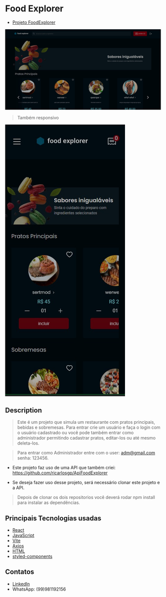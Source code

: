 <h1>Food Explorer</h1>

* [Projeto FoodExplorer](https://food-explorer-rocket.netlify.app/)

![preview](./src/assets/previews//previewDesktop.jpeg)

> Também responsivo

![preview](./src/assets/previews/previewMobile.jpeg)


<h2>Description</h2>

> Este é um projeto que simula um restaurante com pratos principais, bebidas e sobremesas. Para entrar crie um usuário e faça o login com o usuário cadastrado ou você pode também entrar como administrador permitindo cadastrar pratos, editar-los ou até mesmo deleta-los. 

> Para entrar como Administrador entre com o user: adm@gmail.com senha: 123456.


* Este projeto faz uso de uma API que também criei:
https://github.com/ricarlosgp/ApiFoodExplorer

* Se deseja fazer uso desse projeto, será necessário clonar este projeto e a API.

> Depois de clonar os dois repositorios você deverá rodar npm install para instalar as dependências. 

<h2>Principais Tecnologias usadas</h2>

* [React](https://react.dev/)
* [JavaScript](https://developer.mozilla.org/pt-BR/docs/Web/JavaScript)
* [Vite](https://vitejs.dev/)
* [Axios](https://axios-http.com/)
* [HTML ](https://developer.mozilla.org/pt-BR/docs/Web/HTML)
* [styled-components](https://styled-components.com/)

<h2>Contatos</h2>

* [LinkedIn](https://www.linkedin.com/feed/?trk=homepage-basic_google-one-tap-submit)
* WhatsApp: (99)981192156